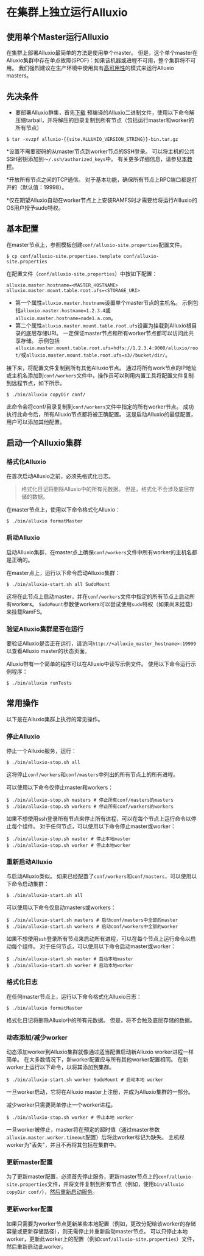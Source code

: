 # 在集群上独立运行Alluxio

## 使用单个Master运行Alluxio

在集群上部署Alluxio最简单的方法是使用单个master。
但是，这个单个master在Alluxio集群中存在单点故障(SPOF)：如果该机器或进程不可用，整个集群将不可用。
我们强烈建议在生产环境中使用具有[高可用性](Running-Alluxio-On-a-HA-Cluster.md)的模式来运行Alluxio masters。

## 先决条件

* 要部署Alluxio群集，首先[下载](https://www.alluxio.io/download/) 预编译的Alluxio二进制文件，使用以下命令解压缩tarball，并将解压的目录复制到所有节点（包括运行master和worker的所有节点）

```console
$ tar -xvzpf alluxio-{{site.ALLUXIO_VERSION_STRING}}-bin.tar.gz
```

*设置不需要密码的从master节点到worker节点的SSH登录。 
可以将主机的公共SSH密钥添加到`〜/.ssh/authorized_keys`中。
有关更多详细信息，请参见[本教程](http://www.linuxproblem.org/art_9.html)。

*开放所有节点之间的TCP通信。 对于基本功能，确保所有节点上RPC端口都是打开的（默认值：19998）。

*仅在期望Alluxio自动在worker节点上上安装RAMFS时才需要给将运行Allluxio的OS用户授予sudo特权。

## 基本配置

在master节点上，参照模板创建`conf/alluxio-site.properties`配置文件。

```console
$ cp conf/alluxio-site.properties.template conf/alluxio-site.properties
```

在配置文件（`conf/alluxio-site.properties`）中按如下配置：

```
alluxio.master.hostname=<MASTER_HOSTNAME>
alluxio.master.mount.table.root.ufs=<STORAGE_URI>
```

- 第一个属性`alluxio.master.hostname`设置单个master节点的主机名。 示例包括`alluxio.master.hostname=1.2.3.4`或`alluxio.master.hostname=node1.a.com`。
- 第二个属性`alluxio.master.mount.table.root.ufs`设置为挂载到Alluxio根目录的底层存储URI。 一定保证master节点和所有worker节点都可以访问此共享存储。 示例包括`alluxio.master.mount.table.root.ufs=hdfs://1.2.3.4:9000/alluxio/root/`或`alluxio.master.mount.table.root.ufs=s3//bucket/dir/`。

接下来，将配置文件复制到所有其他Alluxio节点。 通过将所有work节点的IP地址或主机名添加到`conf/workers`文件中，操作员可以利用内置工具将配置文件复制到远程节点，如下所示。

```console
$ ./bin/alluxio copyDir conf/
```

此命令会将conf/目录复制到`conf/workers`文件中指定的所有worker节点。 
成功执行此命令后，所有Alluxio节点都将被正确配置。
这是启动Alluxio的最低配置，用户可以添加其他配置。


## 启动一个Alluxio集群

### 格式化Alluxio

在首次启动Alluxio之前，必须先格式化日志。

> 格式化日记将删除Alluxio中的所有元数据。 但是，格式化不会涉及底层存储的数据。

在master节点上，使用以下命令格式化Alluxio：

```console
$ ./bin/alluxio formatMaster
```

### 启动Alluxio

启动Alluxio集群，在master点上确保`conf/workers`文件中所有worker的主机名都是正确的。

在master点上，运行以下命令启动Alluxio集群：

```console
$ ./bin/alluxio-start.sh all SudoMount
```

这将在此节点上启动master，并在`conf/workers`文件中指定的所有节点上启动所有workers。 `SudoMount`参数使workers可以尝试使用`sudo`特权（如果尚未挂载）来挂载RamFS。

### 验证Alluxio集群是否在运行

要验证Alluxio是否正在运行，请访问`http://<alluxio_master_hostname>:19999`以查看Alluxio master的状态页面。

Alluxio带有一个简单的程序可以在Alluxio中读写示例文件。 
使用以下命令运行示例程序：

```console
$ ./bin/alluxio runTests
```

## 常用操作

以下是在Alluxio集群上执行的常见操作。

### 停止Alluxio

停止一个Alluxio服务，运行：

```console
$ ./bin/alluxio-stop.sh all
```

这将停止`conf/workers`和`conf/masters`中列出的所有节点上的所有进程。

可以使用以下命令仅停止master和workers：

```console
$ ./bin/alluxio-stop.sh masters # 停止所有conf/masters的masters
$ ./bin/alluxio-stop.sh workers # 停止所有conf/workers的workers
```

如果不想使用ssh登录所有节点来停止所有进程，可以在每个节点上运行命令以停止每个组件。
对于任何节点，可以使用以下命令停止master或worker：

```console
$ ./bin/alluxio-stop.sh master # 停止本地master
$ ./bin/alluxio-stop.sh worker # 停止本地worker
```

### 重新启动Alluxio

与启动Alluxio类似。 如果已经配置了`conf/workers`和`conf/masters`，可以使用以下命令启动集群：

```console
$ ./bin/alluxio-start.sh all
```

可以使用以下命令仅启动masters或workers：

```console
$ ./bin/alluxio-start.sh masters # 启动conf/masters中全部的master
$ ./bin/alluxio-start.sh workers # 启动conf/workers中全部的worker
```

如果不想使用`ssh`登录所有节点来启动所有进程，可以在每个节点上运行命令以启动每个组件。 对于任何节点，可以使用以下命令启动master或worker：

```console
$ ./bin/alluxio-start.sh master # 启动本地master
$ ./bin/alluxio-start.sh worker # 启动本地worker
```

### 格式化日志


在任何master节点上，运行以下命令格式化Alluxio日志：

```console
$ ./bin/alluxio formatMaster
```

格式化日记将删除Alluxio中的所有元数据。 但是，将不会触及底层存储的数据。

### 动态添加/减少worker

动态添加worker到Alluxio集群就像通过适当配置启动新Alluxio worker进程一样简单。
在大多数情况下，新worker配置应与所有其他worker配置相同。
在新worker上运行以下命令，以将其添加到集群。

```console
$ ./bin/alluxio-start.sh worker SudoMount # 启动本地 worker
```

一旦worker启动，它将在Alluxio master上注册，并成为Alluxio集群的一部分。

减少worker只需要简单停止一个worker进程。

```console
$ ./bin/alluxio-stop.sh worker # 停止本地 worker
```

一旦worker被停止，master将在预定的超时值（通过master参数`alluxio.master.worker.timeout`配置）后将此worker标记为缺失。 主机视worker为"丢失"，并且不再将其包括在集群中。

### 更新master配置

为了更新master配置，必须首先停止服务，更新master节点上的`conf/alluxio-site.properties`文件，并将文件复制到所有节点（例如，使用`bin/alluxio copyDir conf/`），[然后重新启动服务](#重新启动alluxio)。

### 更新worker配置

如果只需要为worker节点更新某些本地配置（例如，更改分配给该worker的存储容量或更新存储路径），则无需停止并重新启动master节点。
可以只停止本地worker，更新此worker上的配置（例如`conf/alluxio-site.properties`）文件，然后重新启动此worker。
